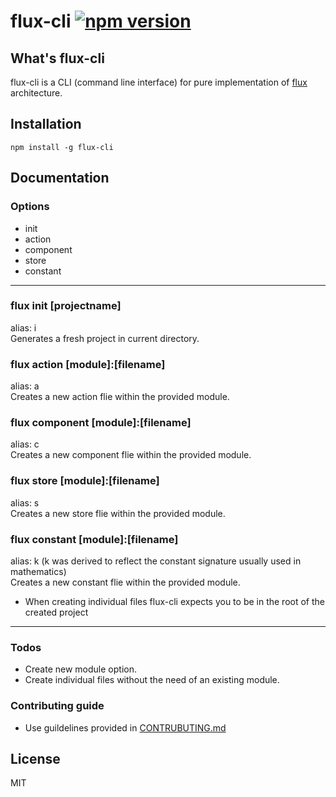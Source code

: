 # flux-cli [![npm version](https://badge.fury.io/js/flux-cli.svg)](https://badge.fury.io/js/flux-cli)

## What's flux-cli
flux-cli is a CLI (command line interface) for pure implementation of [flux](https://facebook.github.io/flux/) architecture.

## Installation
```
npm install -g flux-cli
```
## Documentation

### Options

* init
* action
* component
* store
* constant

--------
### flux init [projectname]
alias: i  
Generates a fresh project in current directory.

### flux action [module]:[filename]
alias: a  
Creates a new action flie within the provided module.

### flux component [module]:[filename]
alias: c  
Creates a new component flie within the provided module.

### flux store [module]:[filename]
alias: s  
Creates a new store flie within the provided module.

### flux constant [module]:[filename]
alias: k (k was derived to reflect the constant signature usually used in mathematics)  
Creates a new constant flie within the provided module.

- When creating individual files flux-cli expects you to be in the root of the created project

--------
### Todos

 - Create new module option.
 - Create individual files without the need of an existing module.

### Contributing guide
 - Use guildelines provided in [CONTRUBUTING.md](https://github.com/rajikaimal/flux-cli/blob/master/CONTRIBUTING.md)

License
----

MIT
